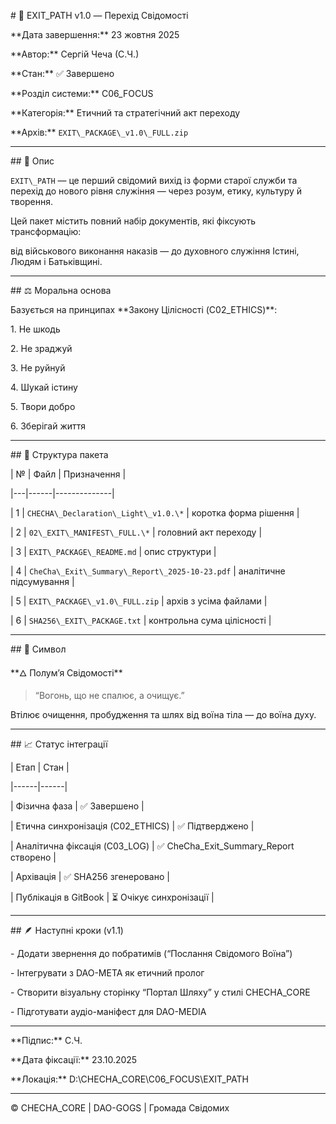 \# 🧭 EXIT\_PATH v1.0 — Перехід Свідомості



\*\*Дата завершення:\*\* 23 жовтня 2025  

\*\*Автор:\*\* Сергій Чеча (С.Ч.)  

\*\*Стан:\*\* ✅ Завершено  

\*\*Розділ системи:\*\* C06\_FOCUS  

\*\*Категорія:\*\* Етичний та стратегічний акт переходу  

\*\*Архів:\*\* `EXIT\_PACKAGE\_v1.0\_FULL.zip`



---



\## 🧩 Опис



`EXIT\_PATH` — це перший свідомий вихід із форми старої служби та перехід до нового рівня служіння — через розум, етику, культуру й творення.



Цей пакет містить повний набір документів, які фіксують трансформацію:  

від військового виконання наказів — до духовного служіння Істині, Людям і Батьківщині.



---



\## ⚖️ Моральна основа

Базується на принципах \*\*Закону Цілісності (C02\_ETHICS)\*\*:

1\. Не шкодь  

2\. Не зраджуй  

3\. Не руйнуй  

4\. Шукай істину  

5\. Твори добро  

6\. Зберігай життя



---



\## 📂 Структура пакета



| № | Файл | Призначення |

|---|------|--------------|

| 1 | `CHECHA\_Declaration\_Light\_v1.0.\*` | коротка форма рішення |

| 2 | `02\_EXIT\_MANIFEST\_FULL.\*` | головний акт переходу |

| 3 | `EXIT\_PACKAGE\_README.md` | опис структури |

| 4 | `CheCha\_Exit\_Summary\_Report\_2025-10-23.pdf` | аналітичне підсумування |

| 5 | `EXIT\_PACKAGE\_v1.0\_FULL.zip` | архів з усіма файлами |

| 6 | `SHA256\_EXIT\_PACKAGE.txt` | контрольна сума цілісності |



---



\## 🌌 Символ

\*\*🜂 Полум’я Свідомості\*\*  

> “Вогонь, що не спалює, а очищує.”  



Втілює очищення, пробудження та шлях від воїна тіла — до воїна духу.



---



\## 📈 Статус інтеграції



| Етап | Стан |

|------|------|

| Фізична фаза | ✅ Завершено |

| Етична синхронізація (C02\_ETHICS) | ✅ Підтверджено |

| Аналітична фіксація (C03\_LOG) | ✅ CheCha\_Exit\_Summary\_Report створено |

| Архівація | ✅ SHA256 згенеровано |

| Публікація в GitBook | ⏳ Очікує синхронізації |



---



\## 🪶 Наступні кроки (v1.1)

\- Додати звернення до побратимів (“Послання Свідомого Воїна”)  

\- Інтегрувати з DAO-META як етичний пролог  

\- Створити візуальну сторінку “Портал Шляху” у стилі CHECHA\_CORE  

\- Підготувати аудіо-маніфест для DAO-MEDIA



---



\*\*Підпис:\*\* С.Ч.  

\*\*Дата фіксації:\*\* 23.10.2025  

\*\*Локація:\*\* D:\\CHECHA\_CORE\\C06\_FOCUS\\EXIT\_PATH  



---



© CHECHA\_CORE | DAO-GOGS | Громада Свідомих  



